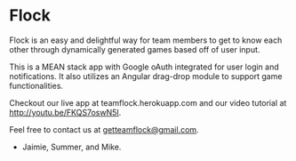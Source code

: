 Flock
======

Flock is an easy and delightful way for team members to get to know each other through dynamically generated games based off of user input. 

This is a MEAN stack app with Google oAuth integrated for user login and notifications. It also utilizes an Angular drag-drop module to support game functionalities.

Checkout our live app at teamflock.herokuapp.com and our video tutorial at http://youtu.be/FKQS7oswN5I.

Feel free to contact us at getteamflock@gmail.com.

- Jaimie, Summer, and Mike.
